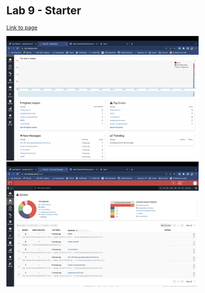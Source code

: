 # Lab 9 - Starter

[Link to page](https://georgiofe.github.io/Lab9_Starter/)

![img](screenshot-1.png)
![img](screenshot-2.png)